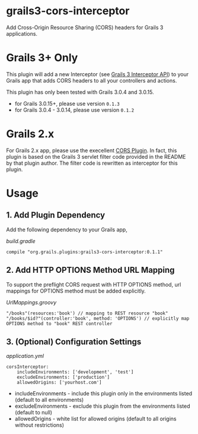# grails3-cors-interceptor
Add Cross-Origin Resource Sharing (CORS) headers for Grails 3 applications.

# Grails 3+ Only

This plugin will add a new Interceptor (see [Grails 3 Interceptor API](https://grails.github.io/grails-doc/latest/guide/single.html#interceptors)) to your Grails app that adds CORS headers to all your controllers and actions.

This plugin has only been tested with Grails 3.0.4 and 3.0.15.

- for Grails 3.0.15+, please use version `0.1.3` 
- for Grails 3.0.4 - 3.0.14, please use version `0.1.2`
 

# Grails 2.x

For Grails 2.x app, please use the execellent [CORS Plugin](https://github.com/davidtinker/grails-cors). In fact, this plugin is based on the Grails 3 servlet filter code provided in the README by that plugin author. The filter code is rewritten as interceptor for this plugin.

# Usage

## 1. Add Plugin Dependency

Add the following dependency to your Grails app,

*build.gradle*

```
compile "org.grails.plugins:grails3-cors-interceptor:0.1.1"
```

## 2. Add HTTP OPTIONS Method URL Mapping 

To support the preflight CORS request with HTTP OPTIONS method, url mappings for OPTIONS method must be added explicitly.

*UrlMappings.groovy*

```
"/books"(resources:'book') // mapping to REST resource "book"
"/books/$id?"(controller:'book', method: 'OPTIONS') // explicitly map OPTIONS method to "book" REST controller
```

## 3. (Optional) Configuration Settings

*application.yml*

```
corsInterceptor:
    includeEnvironments: ['development', 'test']
    excludeEnvironments: ['production']
    allowedOrigins: ['yourhost.com']
```

- includeEnvironments - include this plugin only in the environments listed (default to all environments)
- excludeEnvironments - exclude this plugin from the environments listed (default to null)
- allowedOrigins - white list for allowed origins (default to all origins without restrictions)


